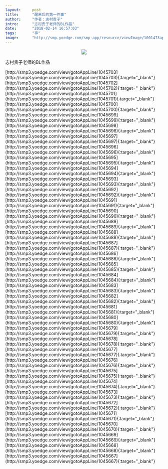 ```yaml
---
layout:     post
title:      "醒来后的第一件事"
author:     "作者：志村贵子"
intro:      "志村贵子老师的BL作品"
date:       "2018-02-14 16:57:03"
tags:       "事"
image:      "http://smp.yoedge.com/smp-app/resource/viewImage/1001473appline.png"
---
```

<div style="text-align: center">
<p><img src="http://smp.yoedge.com/smp-app/resource/viewImage/1001473appline.png"/></p>
</div>
<p class="post-meta">
<span>志村贵子老师的BL作品</span>
</p>
[http://smp3.yoedge.com/view/gotoAppLine/1045703](http://smp3.yoedge.com/view/gotoAppLine/1045703){:target="_blank"}
[http://smp3.yoedge.com/view/gotoAppLine/1045702](http://smp3.yoedge.com/view/gotoAppLine/1045702){:target="_blank"}
[http://smp3.yoedge.com/view/gotoAppLine/1045701](http://smp3.yoedge.com/view/gotoAppLine/1045701){:target="_blank"}
[http://smp3.yoedge.com/view/gotoAppLine/1045700](http://smp3.yoedge.com/view/gotoAppLine/1045700){:target="_blank"}
[http://smp3.yoedge.com/view/gotoAppLine/1045699](http://smp3.yoedge.com/view/gotoAppLine/1045699){:target="_blank"}
[http://smp3.yoedge.com/view/gotoAppLine/1045698](http://smp3.yoedge.com/view/gotoAppLine/1045698){:target="_blank"}
[http://smp3.yoedge.com/view/gotoAppLine/1045697](http://smp3.yoedge.com/view/gotoAppLine/1045697){:target="_blank"}
[http://smp3.yoedge.com/view/gotoAppLine/1045696](http://smp3.yoedge.com/view/gotoAppLine/1045696){:target="_blank"}
[http://smp3.yoedge.com/view/gotoAppLine/1045695](http://smp3.yoedge.com/view/gotoAppLine/1045695){:target="_blank"}
[http://smp3.yoedge.com/view/gotoAppLine/1045694](http://smp3.yoedge.com/view/gotoAppLine/1045694){:target="_blank"}
[http://smp3.yoedge.com/view/gotoAppLine/1045693](http://smp3.yoedge.com/view/gotoAppLine/1045693){:target="_blank"}
[http://smp3.yoedge.com/view/gotoAppLine/1045692](http://smp3.yoedge.com/view/gotoAppLine/1045692){:target="_blank"}
[http://smp3.yoedge.com/view/gotoAppLine/1045691](http://smp3.yoedge.com/view/gotoAppLine/1045691){:target="_blank"}
[http://smp3.yoedge.com/view/gotoAppLine/1045690](http://smp3.yoedge.com/view/gotoAppLine/1045690){:target="_blank"}
[http://smp3.yoedge.com/view/gotoAppLine/1045689](http://smp3.yoedge.com/view/gotoAppLine/1045689){:target="_blank"}
[http://smp3.yoedge.com/view/gotoAppLine/1045688](http://smp3.yoedge.com/view/gotoAppLine/1045688){:target="_blank"}
[http://smp3.yoedge.com/view/gotoAppLine/1045687](http://smp3.yoedge.com/view/gotoAppLine/1045687){:target="_blank"}
[http://smp3.yoedge.com/view/gotoAppLine/1045686](http://smp3.yoedge.com/view/gotoAppLine/1045686){:target="_blank"}
[http://smp3.yoedge.com/view/gotoAppLine/1045685](http://smp3.yoedge.com/view/gotoAppLine/1045685){:target="_blank"}
[http://smp3.yoedge.com/view/gotoAppLine/1045684](http://smp3.yoedge.com/view/gotoAppLine/1045684){:target="_blank"}
[http://smp3.yoedge.com/view/gotoAppLine/1045683](http://smp3.yoedge.com/view/gotoAppLine/1045683){:target="_blank"}
[http://smp3.yoedge.com/view/gotoAppLine/1045682](http://smp3.yoedge.com/view/gotoAppLine/1045682){:target="_blank"}
[http://smp3.yoedge.com/view/gotoAppLine/1045681](http://smp3.yoedge.com/view/gotoAppLine/1045681){:target="_blank"}
[http://smp3.yoedge.com/view/gotoAppLine/1045680](http://smp3.yoedge.com/view/gotoAppLine/1045680){:target="_blank"}
[http://smp3.yoedge.com/view/gotoAppLine/1045679](http://smp3.yoedge.com/view/gotoAppLine/1045679){:target="_blank"}
[http://smp3.yoedge.com/view/gotoAppLine/1045678](http://smp3.yoedge.com/view/gotoAppLine/1045678){:target="_blank"}
[http://smp3.yoedge.com/view/gotoAppLine/1045677](http://smp3.yoedge.com/view/gotoAppLine/1045677){:target="_blank"}
[http://smp3.yoedge.com/view/gotoAppLine/1045676](http://smp3.yoedge.com/view/gotoAppLine/1045676){:target="_blank"}
[http://smp3.yoedge.com/view/gotoAppLine/1045675](http://smp3.yoedge.com/view/gotoAppLine/1045675){:target="_blank"}
[http://smp3.yoedge.com/view/gotoAppLine/1045674](http://smp3.yoedge.com/view/gotoAppLine/1045674){:target="_blank"}
[http://smp3.yoedge.com/view/gotoAppLine/1045673](http://smp3.yoedge.com/view/gotoAppLine/1045673){:target="_blank"}
[http://smp3.yoedge.com/view/gotoAppLine/1045672](http://smp3.yoedge.com/view/gotoAppLine/1045672){:target="_blank"}
[http://smp3.yoedge.com/view/gotoAppLine/1045671](http://smp3.yoedge.com/view/gotoAppLine/1045671){:target="_blank"}
[http://smp3.yoedge.com/view/gotoAppLine/1045670](http://smp3.yoedge.com/view/gotoAppLine/1045670){:target="_blank"}
[http://smp3.yoedge.com/view/gotoAppLine/1045669](http://smp3.yoedge.com/view/gotoAppLine/1045669){:target="_blank"}
[http://smp3.yoedge.com/view/gotoAppLine/1045668](http://smp3.yoedge.com/view/gotoAppLine/1045668){:target="_blank"}
[http://smp3.yoedge.com/view/gotoAppLine/1045667](http://smp3.yoedge.com/view/gotoAppLine/1045667){:target="_blank"}


